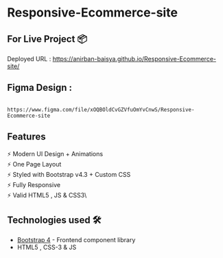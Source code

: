 # Responsive-Ecommerce-site

## For Live Project 📦

Deployed URL : https://anirban-baisya.github.io/Responsive-Ecommerce-site/


## Figma Design :
               https://www.figma.com/file/xOQBOldCvGZVfuOmYvCnwS/Responsive-Ecommerce-site

## Features

⚡️ Modern UI Design + Animations\
⚡️ One Page Layout\
⚡️ Styled with Bootstrap v4.3 + Custom CSS\
⚡️ Fully Responsive\
⚡️ Valid HTML5 , JS & CSS3\



## Technologies used 🛠️

- [Bootstrap 4](https://getbootstrap.com/docs/4.3/getting-started/introduction/) - Frontend component library
-  HTML5 , CSS-3 & JS
